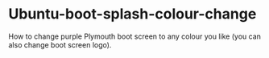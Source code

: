 # Ubuntu-boot-splash-colour-change
How to change purple Plymouth boot screen to any colour you like (you can also change boot screen logo). 
